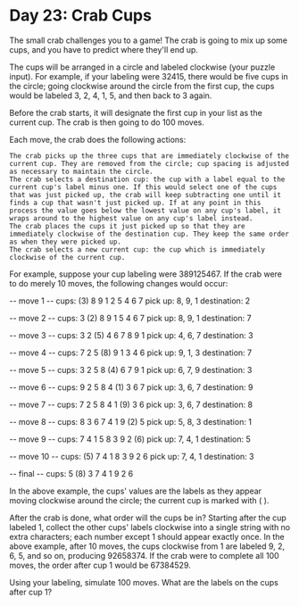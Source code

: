 # Day 23: Crab Cups

The small crab challenges you to a game! The crab is going to mix up some cups, and you have to predict where they'll end up.

The cups will be arranged in a circle and labeled clockwise (your puzzle input). For example, if your labeling were 32415, there would be five cups in the circle; going clockwise around the circle from the first cup, the cups would be labeled 3, 2, 4, 1, 5, and then back to 3 again.

Before the crab starts, it will designate the first cup in your list as the current cup. The crab is then going to do 100 moves.

Each move, the crab does the following actions:

    The crab picks up the three cups that are immediately clockwise of the current cup. They are removed from the circle; cup spacing is adjusted as necessary to maintain the circle.
    The crab selects a destination cup: the cup with a label equal to the current cup's label minus one. If this would select one of the cups that was just picked up, the crab will keep subtracting one until it finds a cup that wasn't just picked up. If at any point in this process the value goes below the lowest value on any cup's label, it wraps around to the highest value on any cup's label instead.
    The crab places the cups it just picked up so that they are immediately clockwise of the destination cup. They keep the same order as when they were picked up.
    The crab selects a new current cup: the cup which is immediately clockwise of the current cup.

For example, suppose your cup labeling were 389125467. If the crab were to do merely 10 moves, the following changes would occur:

-- move 1 --
cups: (3) 8 9 1 2 5 4 6 7
pick up: 8, 9, 1
destination: 2

-- move 2 --
cups: 3 (2) 8 9 1 5 4 6 7
pick up: 8, 9, 1
destination: 7

-- move 3 --
cups: 3 2 (5) 4 6 7 8 9 1
pick up: 4, 6, 7
destination: 3

-- move 4 --
cups: 7 2 5 (8) 9 1 3 4 6
pick up: 9, 1, 3
destination: 7

-- move 5 --
cups: 3 2 5 8 (4) 6 7 9 1
pick up: 6, 7, 9
destination: 3

-- move 6 --
cups: 9 2 5 8 4 (1) 3 6 7
pick up: 3, 6, 7
destination: 9

-- move 7 --
cups: 7 2 5 8 4 1 (9) 3 6
pick up: 3, 6, 7
destination: 8

-- move 8 --
cups: 8 3 6 7 4 1 9 (2) 5
pick up: 5, 8, 3
destination: 1

-- move 9 --
cups: 7 4 1 5 8 3 9 2 (6)
pick up: 7, 4, 1
destination: 5

-- move 10 --
cups: (5) 7 4 1 8 3 9 2 6
pick up: 7, 4, 1
destination: 3

-- final --
cups: 5 (8) 3 7 4 1 9 2 6

In the above example, the cups' values are the labels as they appear moving clockwise around the circle; the current cup is marked with ( ).

After the crab is done, what order will the cups be in? Starting after the cup labeled 1, collect the other cups' labels clockwise into a single string with no extra characters; each number except 1 should appear exactly once. In the above example, after 10 moves, the cups clockwise from 1 are labeled 9, 2, 6, 5, and so on, producing 92658374. If the crab were to complete all 100 moves, the order after cup 1 would be 67384529.

Using your labeling, simulate 100 moves. What are the labels on the cups after cup 1?
